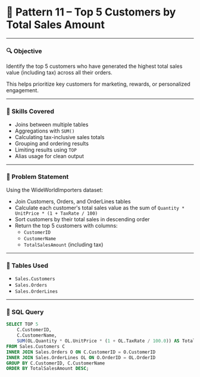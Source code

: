 # 📘 Pattern 11 – Top 5 Customers by Total Sales Amount

---

### 🔍 Objective

Identify the top 5 customers who have generated the highest total sales value (including tax) across all their orders.

This helps prioritize key customers for marketing, rewards, or personalized engagement.

---

### 🧠 Skills Covered

- Joins between multiple tables  
- Aggregations with `SUM()`  
- Calculating tax-inclusive sales totals  
- Grouping and ordering results  
- Limiting results using `TOP`  
- Alias usage for clean output  

---

### 🧾 Problem Statement

Using the WideWorldImporters dataset:

- Join Customers, Orders, and OrderLines tables  
- Calculate each customer's total sales value as the sum of `Quantity * UnitPrice * (1 + TaxRate / 100)`  
- Sort customers by their total sales in descending order  
- Return the top 5 customers with columns:  
  - `CustomerID`  
  - `CustomerName`  
  - `TotalSalesAmount` (including tax)  

---

### 🧱 Tables Used

- `Sales.Customers`  
- `Sales.Orders`  
- `Sales.OrderLines`  

---

### 🧮 SQL Query

```sql
SELECT TOP 5 
    C.CustomerID,
    C.CustomerName,
    SUM(OL.Quantity * OL.UnitPrice * (1 + OL.TaxRate / 100.0)) AS TotalSalesAmount
FROM Sales.Customers C
INNER JOIN Sales.Orders O ON C.CustomerID = O.CustomerID
INNER JOIN Sales.OrderLines OL ON O.OrderID = OL.OrderID
GROUP BY C.CustomerID, C.CustomerName
ORDER BY TotalSalesAmount DESC;
